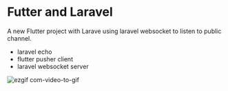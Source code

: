 # Futter and Laravel

A new Flutter project with Larave using laravel websocket to listen to public channel.

- laravel echo
- flutter pusher client
- laravel websocket server


![ezgif com-video-to-gif](https://user-images.githubusercontent.com/54475819/92244718-ee2e3980-eecb-11ea-938a-99438032ae78.gif)
